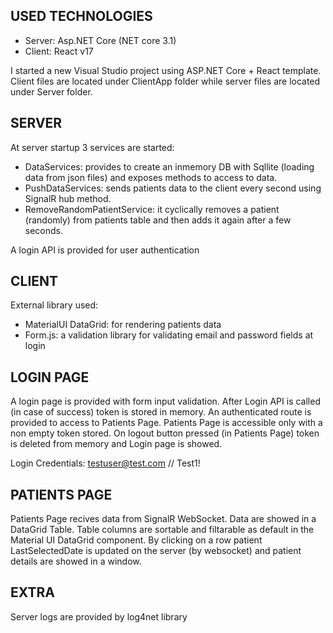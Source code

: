 ## USED TECHNOLOGIES

- Server: Asp.NET Core (NET core 3.1)
- Client: React v17

I started a new Visual Studio project using ASP.NET Core + React template.
Client files are located under ClientApp folder while server files are located under Server folder.

## SERVER

At server startup 3 services are started:

- DataServices: provides to create an inmemory DB with Sqllite (loading data from json files) and exposes methods to access to data.
- PushDataServices: sends patients data to the client every second using SignalR hub method.
- RemoveRandomPatientService: it cyclically removes a patient (randomly) from patients table and then adds it again after a few seconds.

A login API is provided for user authentication

## CLIENT

External library used:
- MaterialUI DataGrid: for rendering patients data
- Form.js: a validation library for validating email and password fields at login
 
## LOGIN PAGE

A login page is provided with form input validation.
After Login API is called (in case of success) token is stored in memory.
An authenticated route is provided to access to Patients Page. Patients Page is accessible only with a non empty token stored.
On logout button pressed (in Patients Page) token is deleted from memory and Login page is showed.

Login Credentials:
testuser@test.com // Test1!

## PATIENTS PAGE

Patients Page recives data from SignalR WebSocket. Data are showed in a DataGrid Table.
Table columns are sortable and filtarable as default in the Material UI DataGrid component.
By clicking on a row patient LastSelectedDate is updated on the server (by websocket) and patient details are showed in a window.

## EXTRA

Server logs are provided by log4net library


